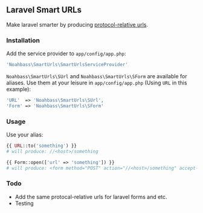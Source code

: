 ## Laravel Smart URLs

Make laravel smarter by producing [protocol-relative urls](https://en.wikipedia.org/wiki/Uniform_resource_locator#Protocol-relative_URLs).

### Installation

Add the service provider to `app/config/app.php`:

```php
'Noahbass\SmartUrls\SmartUrlsServiceProvider'
```

`Noahbass\SmartUrls\SUrl` and `Noahbass\SmartUrls\SForm` are available for aliases. Use them at your leisure in `app/config/app.php` (Using `URL` in this example):

```php
'URL'  => 'Noahbass\SmartUrls\SUrl',
'Form' => 'Noahbass\SmartUrls\SForm'
```

### Usage

Use your alias:

```php
{{ URL::to('something') }}
# will produce: //<host>/something
```

```php
{{ Form::open(['url' => 'something']) }}
# will produce: <form method="POST" action="//<host>/something" accept-charset="UTF-8">...
```


### Todo

- Add the same protocal-relative urls for laravel forms and etc.
- Testing
